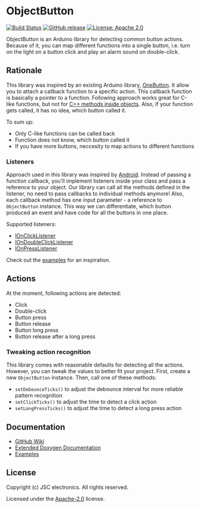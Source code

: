 # ObjectButton
[![Build Status](https://travis-ci.com/JSC-electronics/ObjectButton.svg?branch=master)](https://travis-ci.com/JSC-electronics/ObjectButton)
[![GitHub release](https://img.shields.io/github/release/JSC-electronics/ObjectButton.svg?maxAge=3600)](https://github.com/JSC-electronics/ObjectButton/releases)
[![License: Apache 2.0](https://img.shields.io/badge/license-Apache--2.0-green.svg)](https://github.com/JSC-electronics/android-phone-field/blob/master/LICENSE)

ObjectButton is an Arduino library for detecting common button actions. Because of it, you can map different functions into a single button, i.e. turn on the light on a button click and play an alarm sound on double-click.

## Rationale
This library was inspired by an existing Arduino library, [OneButton][OneButton]. It allow you to attach a callback function to a specific action. This callback function is basically a pointer to a function. Following approach works great for C-like functions, but not for [C++ methods inside objects][so-object-member]. Also, if your function gets called, it has no idea, which button called it.

To sum up:
- Only C-like functions can be called back
- Function does not know, which button called it
- If you have more buttons, neccesity to map actions to different functions

### Listeners
Approach used in this library was inspired by [Android][android-listener]. Instead of passing a function callback, you'll implement listeners inside your class and pass a reference to your object. Our library can call all the methods defined in the listener, no need to pass callbacks to individual methods anymore! Also, each callback method has one input parameter - a reference to `ObjectButton` instance. This way we can differentiate, which button produced an event and have code for all the buttons in one place.

Supported listeners:
- [IOnClickListener](src/interfaces/IOnClickListener.h)
- [IOnDoubleClickListener](src/interfaces/IOnDoubleClickListener.h)
- [IOnPressListener](src/interfaces/IOnPressListener.h)

Check out the [examples](examples) for an inspiration.

## Actions
At the moment, following actions are detected:
- Click
- Double-click
- Button press
- Button release
- Button long press
- Button release after a long press

### Tweaking action recognition
This library comes with reasonable defaults for detecting all the actions. However, you can tweak the values to better fit your project. First, create a new `ObjectButton` instance. Then, call one of these methods:
- `setDebounceTicks()` to adjust the debounce interval for more reliable pattern recognition
- `setClickTicks()` to adjust the time to detect a click action
- `setLongPressTicks()` to adjust the time to detect a long press action

## Documentation
- [GitHub Wiki][object-button-wiki]
- [Extended Doxygen Documentation][object-button-doxygen]
- [Examples](examples)

## License

Copyright (c) JSC electronics. All rights reserved.

Licensed under the [Apache-2.0](LICENSE.md) license.


[//]: # (Used references)
[OneButton]: https://github.com/mathertel/OneButton
[so-object-member]: https://stackoverflow.com/questions/8865766/get-a-pointer-to-objects-member-function
[android-listener]: https://developer.android.com/reference/android/view/View.OnClickListener
[object-button-wiki]: https://github.com/JSC-electronics/ObjectButton/wiki
[object-button-doxygen]: https://jsc-electronics.github.io/ObjectButton